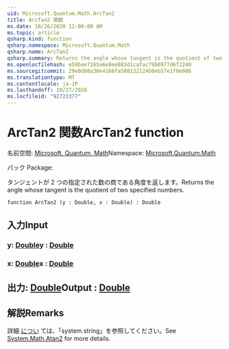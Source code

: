 ```yaml
---
uid: Microsoft.Quantum.Math.ArcTan2
title: ArcTan2 関数
ms.date: 10/26/2020 12:00:00 AM
ms.topic: article
qsharp.kind: function
qsharp.namespace: Microsoft.Quantum.Math
qsharp.name: ArcTan2
qsharp.summary: Returns the angle whose tangent is the quotient of two specified numbers.
ms.openlocfilehash: e59bae7165a6e0ee883d1cafac79b0977d6f2240
ms.sourcegitcommit: 29e0d88a30e4166fa580132124b0eb57e1f0e986
ms.translationtype: MT
ms.contentlocale: ja-JP
ms.lasthandoff: 10/27/2020
ms.locfileid: "92723377"
---
```

# <a name="arctan2-function"></a><span data-ttu-id="f3bbb-102">ArcTan2 関数</span><span class="sxs-lookup"><span data-stu-id="f3bbb-102">ArcTan2 function</span></span>

<span data-ttu-id="f3bbb-103">名前空間: [Microsoft. Quantum. Math](xref:Microsoft.Quantum.Math)</span><span class="sxs-lookup"><span data-stu-id="f3bbb-103">Namespace: [Microsoft.Quantum.Math](xref:Microsoft.Quantum.Math)</span></span>

<span data-ttu-id="f3bbb-104">パック [](https://nuget.org/packages/)</span><span class="sxs-lookup"><span data-stu-id="f3bbb-104">Package: [](https://nuget.org/packages/)</span></span>


<span data-ttu-id="f3bbb-105">タンジェントが 2 つの指定された数の商である角度を返します。</span><span class="sxs-lookup"><span data-stu-id="f3bbb-105">Returns the angle whose tangent is the quotient of two specified numbers.</span></span>

```qsharp
function ArcTan2 (y : Double, x : Double) : Double
```


## <a name="input"></a><span data-ttu-id="f3bbb-106">入力</span><span class="sxs-lookup"><span data-stu-id="f3bbb-106">Input</span></span>

### <a name="y--double"></a><span data-ttu-id="f3bbb-107">y: [Double](xref:microsoft.quantum.lang-ref.double)</span><span class="sxs-lookup"><span data-stu-id="f3bbb-107">y : [Double](xref:microsoft.quantum.lang-ref.double)</span></span>




### <a name="x--double"></a><span data-ttu-id="f3bbb-108">x: [Double](xref:microsoft.quantum.lang-ref.double)</span><span class="sxs-lookup"><span data-stu-id="f3bbb-108">x : [Double](xref:microsoft.quantum.lang-ref.double)</span></span>





## <a name="output--double"></a><span data-ttu-id="f3bbb-109">出力: [Double](xref:microsoft.quantum.lang-ref.double)</span><span class="sxs-lookup"><span data-stu-id="f3bbb-109">Output : [Double](xref:microsoft.quantum.lang-ref.double)</span></span>



## <a name="remarks"></a><span data-ttu-id="f3bbb-110">解説</span><span class="sxs-lookup"><span data-stu-id="f3bbb-110">Remarks</span></span>

<span data-ttu-id="f3bbb-111">詳細 [につい](https://docs.microsoft.com/dotnet/api/system.math.atan2) ては、「system.string」を参照してください。</span><span class="sxs-lookup"><span data-stu-id="f3bbb-111">See [System.Math.Atan2](https://docs.microsoft.com/dotnet/api/system.math.atan2) for more details.</span></span>